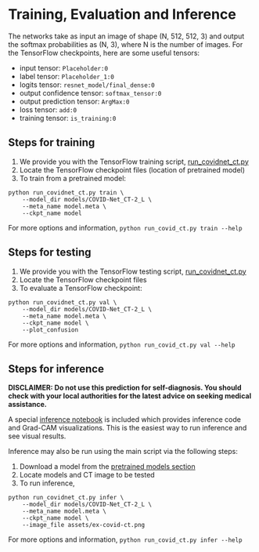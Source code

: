 # Training, Evaluation and Inference

The networks take as input an image of shape (N, 512, 512, 3) and output the softmax probabilities as (N, 3), where N is the number of images. For the TensorFlow checkpoints, here are some useful tensors:
* input tensor: `Placeholder:0`
* label tensor: `Placeholder_1:0`
* logits tensor: `resnet_model/final_dense:0`
* output confidence tensor: `softmax_tensor:0`
* output prediction tensor: `ArgMax:0`
* loss tensor: `add:0`
* training tensor: `is_training:0`

## Steps for training
1. We provide you with the TensorFlow training script, [run_covidnet_ct.py](../run_covidnet_ct.py)
2. Locate the TensorFlow checkpoint files (location of pretrained model)
3. To train from a pretrained model:
```
python run_covidnet_ct.py train \
    --model_dir models/COVID-Net_CT-2_L \
    --meta_name model.meta \
    --ckpt_name model
```
For more options and information, `python run_covid_ct.py train --help`

## Steps for testing
1. We provide you with the TensorFlow testing script, [run_covidnet_ct.py](../run_covidnet_ct.py)
2. Locate the TensorFlow checkpoint files
3. To evaluate a TensorFlow checkpoint:
```
python run_covidnet_ct.py val \
    --model_dir models/COVID-Net_CT-2_L \
    --meta_name model.meta \
    --ckpt_name model \
    --plot_confusion
```
For more options and information, `python run_covid_ct.py val --help`

## Steps for inference
**DISCLAIMER: Do not use this prediction for self-diagnosis. You should check with
your local authorities for the latest advice on seeking medical assistance.**

A special [inference notebook](../inference_grad_cam.ipynb) is included which provides inference code and Grad-CAM visualizations. This is the easiest way to run inference and see visual results.

Inference may also be run using the main script via the following steps:
1. Download a model from the [pretrained models section](models.md)
2. Locate models and CT image to be tested
3. To run inference,
```
python run_covidnet_ct.py infer \
    --model_dir models/COVID-Net_CT-2_L \
    --meta_name model.meta \
    --ckpt_name model \
    --image_file assets/ex-covid-ct.png
```
For more options and information, `python run_covid_ct.py infer --help`
